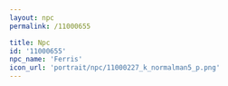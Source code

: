 ```yaml
---
layout: npc
permalink: /11000655

title: Npc
id: '11000655'
npc_name: 'Ferris'
icon_url: 'portrait/npc/11000227_k_normalman5_p.png'
---
```

